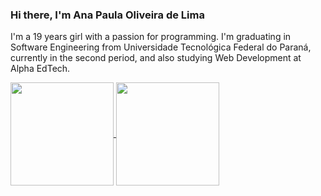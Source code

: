 ### Hi there, I'm Ana Paula Oliveira de Lima


I'm a 19 years girl with a passion for programming. I'm graduating in Software Engineering from Universidade Tecnológica Federal do Paraná, currently in the second period, and also studying Web Development at Alpha EdTech.

  <a href="https://github.com/anapolima">
  <img align="center" height="165px" src="https://github-readme-stats.vercel.app/api?username=anapolima&show_icons=true&theme=algolia&include_all_commits=true&count_private=true"/>
  <img align="center" height="165px" src="https://github-readme-stats.vercel.app/api/top-langs/?username=anapolima&layout=compact&langs_count=16&theme=algolia"/>
